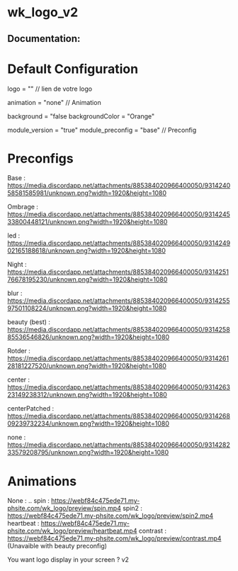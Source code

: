 # wk_logo_v2

## Documentation: 

# Default Configuration

logo = "" // lien de votre logo

animation = "none" // Animation

background = "false
backgroundColor = "Orange"

module_version = "true"
module_preconfig = "base" // Preconfig

# Preconfigs

Base : https://media.discordapp.net/attachments/885384020966400050/931424058581585981/unknown.png?width=1920&height=1080

Ombrage : https://media.discordapp.net/attachments/885384020966400050/931424533800448121/unknown.png?width=1920&height=1080

led : https://media.discordapp.net/attachments/885384020966400050/931424902165188618/unknown.png?width=1920&height=1080

Night : https://media.discordapp.net/attachments/885384020966400050/931425176678195230/unknown.png?width=1920&height=1080

blur : https://media.discordapp.net/attachments/885384020966400050/931425597501108224/unknown.png?width=1920&height=1080

beauty (best) : https://media.discordapp.net/attachments/885384020966400050/931425885536546826/unknown.png?width=1920&height=1080

Rotder : https://media.discordapp.net/attachments/885384020966400050/931426128181227520/unknown.png?width=1920&height=1080

center : https://media.discordapp.net/attachments/885384020966400050/931426323149238312/unknown.png?width=1920&height=1080

centerPatched : https://media.discordapp.net/attachments/885384020966400050/931426809239732234/unknown.png?width=1920&height=1080

none : https://media.discordapp.net/attachments/885384020966400050/931428233579208795/unknown.png?width=1920&height=1080

# Animations

None : ..
spin : https://webf84c475ede71.my-phsite.com/wk_logo/preview/spin.mp4
spin2 : https://webf84c475ede71.my-phsite.com/wk_logo/preview/spin2.mp4
heartbeat : https://webf84c475ede71.my-phsite.com/wk_logo/preview/heartbeat.mp4
contrast : https://webf84c475ede71.my-phsite.com/wk_logo/preview/contrast.mp4 (Unavaible with beauty preconfig)





You want logo display in your screen ? v2
